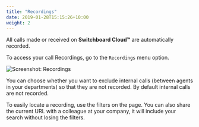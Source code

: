 ```yaml
---
title: "Recordings"
date: 2019-01-28T15:15:26+10:00
weight: 2
---
```


All calls made or received on **Switchboard Cloud™** are automatically recorded.


To access your call Recordings, go to the `Recordings` menu option.


![Screenshot: Recordings](./../../images/docs/recordings/recording.png)


You can choose whether you want to exclude internal calls (between agents in your departments) so that they are not recorded. By default internal calls are not recorded.

To easily locate a recording, use the filters on the page. You can also share the current URL with a colleague at your company, it will include your search without losing the filters.
